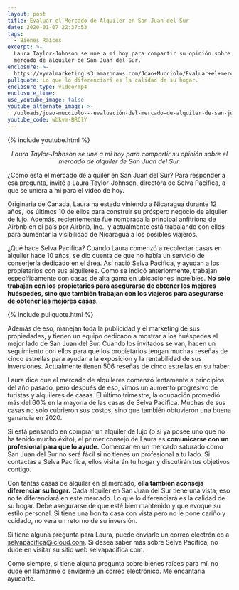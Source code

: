 ```yaml
---
layout: post
title: Evaluar el Mercado de Alquiler en San Juan del Sur
date: 2020-01-07 22:37:53
tags:
  - Bienes Raíces
excerpt: >-
  Laura Taylor-Johnson se une a mí hoy para compartir su opinión sobre el
  mercado de alquiler de San Juan del Sur.
enclosure: >-
  https://vyralmarketing.s3.amazonaws.com/Joao+Mucciolo/Evaluar+el+mercado+de+alquiler+en+San+Juan+del+Sur.mp4
pullquote: Lo que lo diferenciará es la calidad de su hogar.
enclosure_type: video/mp4
enclosure_time:
use_youtube_image: false
youtube_alternate_image: >-
  /uploads/joao-mucciolo---evaluación-del-mercado-de-alquiler-de-san-juan-del-sur-youtube.jpg
youtube_code: wbkvm-BRQlY
---
```


{% include youtube.html %}

<p style = "text-align:center;"><em>Laura Taylor-Johnson se une a m&iacute; hoy para compartir su opini&oacute;n sobre el mercado de alquiler de San Juan del Sur.</em></p>

&iquest;C&oacute;mo est&aacute; el mercado de alquiler en San Juan del Sur? Para responder a esa pregunta, invit&eacute; a Laura Taylor-Johnson, directora de Selva Pacifica, a que se uniera a m&iacute; para el video de hoy.

Originaria de Canad&aacute;, Laura ha estado viniendo a Nicaragua durante 12 a&ntilde;os, los &uacute;ltimos 10 de ellos para construir su pr&oacute;spero negocio de alquiler de lujo. Adem&aacute;s, recientemente fue nombrada la principal anfitriona de Airbnb en el pa&iacute;s por Airbnb, Inc., y actualmente est&aacute; trabajando con ellos para aumentar la visibilidad de Nicaragua a los posibles viajeros.

&iquest;Qu&eacute; hace Selva Pacifica? Cuando Laura comenz&oacute; a recolectar casas en alquiler hace 10 a&ntilde;os, se dio cuenta de que no hab&iacute;a un servicio de conserjer&iacute;a dedicado en el &aacute;rea. As&iacute; naci&oacute; Selva Pacifica, y ayudan a los propietarios con sus alquileres. Como se indic&oacute; anteriormente, trabajan espec&iacute;ficamente con casas de alta gama en ubicaciones incre&iacute;bles. **No solo trabajan con los propietarios para asegurarse de obtener los mejores hu&eacute;spedes, sino que tambi&eacute;n trabajan con los viajeros para asegurarse de obtener las mejores casas.**

{% include pullquote.html %}

Adem&aacute;s de eso, manejan toda la publicidad y el marketing de sus propiedades, y tienen un equipo dedicado a mostrar a los hu&eacute;spedes el mejor lado de San Juan del Sur. Cuando los invitados se van, hacen un seguimiento con ellos para que los propietarios tengan muchas rese&ntilde;as de cinco estrellas para ayudar a la exposici&oacute;n y la rentabilidad de sus inversiones. Actualmente tienen 506 rese&ntilde;as de cinco estrellas en su haber.

Laura dice que el mercado de alquileres comenz&oacute; lentamente a principios del a&ntilde;o pasado, pero despu&eacute;s de eso, vimos un aumento progresivo de turistas y alquileres de casas. El &uacute;ltimo trimestre, la ocupaci&oacute;n promedi&oacute; m&aacute;s del 60% en la mayor&iacute;a de las casas de Selva Pacifica. Muchas de sus casas no solo cubrieron sus costos, sino que tambi&eacute;n obtuvieron una buena ganancia en 2020.

Si est&aacute; pensando en comprar un alquiler de lujo (o si ya posee uno que no ha tenido mucho &eacute;xito), el primer consejo de Laura es **comunicarse con un profesional para que lo ayude.** Comenzar en un mercado saturado como San Juan del Sur no ser&aacute; f&aacute;cil si no tienes un profesional a tu lado. Si contactas a Selva Pacifica, ellos visitar&aacute;n tu hogar y discutir&aacute;n tus objetivos contigo.

Con tantas casas de alquiler en el mercado, **ella tambi&eacute;n aconseja diferenciar su hogar.** Cada alquiler en San Juan del Sur tiene una vista; eso no te diferenciar&aacute; en este mercado. Lo que lo diferenciar&aacute; es la calidad de su hogar. Debe asegurarse de que est&eacute; bien mantenido y que evoque su estilo personal. Si tiene una bonita casa con vista pero no le pone cari&ntilde;o y cuidado, no ver&aacute; un retorno de su inversi&oacute;n.

Si tiene alguna pregunta para Laura, puede enviarle un correo electr&oacute;nico a selvapacifica@icloud.com. Si desea saber m&aacute;s sobre Selva Pacifica, no dude en visitar su sitio web selvapacifica.com.

Como siempre, si tiene alguna pregunta sobre bienes ra&iacute;ces para m&iacute;, no dude en llamarme o enviarme un correo electr&oacute;nico. Me encantar&iacute;a ayudarte.

&nbsp;